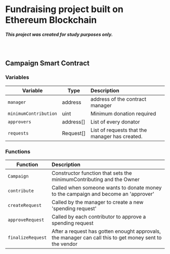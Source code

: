 # Fundraising project built on Ethereum Blockchain
##### **This project was created for study purposes only.**
<br>

## Campaign Smart Contract
### **Variables**
| Variable | Type | Description |
| --- | --- | :--- |
| `manager` | address | address of the contract manager |
| `minimumContribution` | uint | Minimum donation required |
| `approvers` | address[] | List of every donator |
| `requests` | Request[] | List of requests that the manager has created. |

### **Functions**
| Function | Description |
| --- | :--- |
| `Campaign` | Constructor function that sets the minimumContributing and the Owner |
| `contribute` | Called when someone wants to donate money to the campaign and become an 'approver' |
| `createRequest` | Called by the manager to create a new 'spending request' |
| `approveRequest` | Called by each contributor to approve a spending request |
| `finalizeRequest` | After a request has gotten enought approvals, the manager can call this to get money sent to the vendor |
